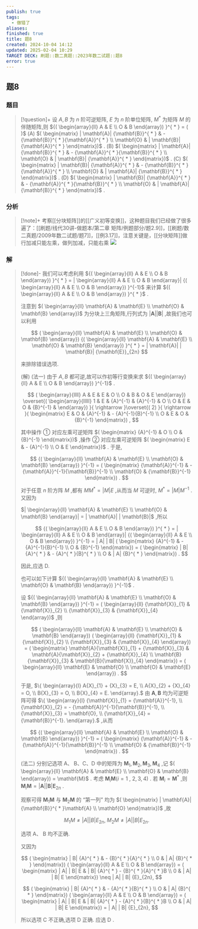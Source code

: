 ```yaml
---
publish: true
tags:
  - 做错了
aliases: 
finished: true
title: 题8
created: 2024-10-04 14:12
updated: 2025-02-04 10:29
TARGET DECK: 刷题::数二真题::2023年数二试题::题8
error: true
---
```

## 题8
### 题目
> [!question]+
> 设 $A, B$ 为 $n$ 阶可逆矩阵, $E$ 为 $n$ 阶单位矩阵, ${M}^{ * }$ 为矩阵 $M$ 的伴随矩阵,则 ${( \begin{array}{ll} A & E \\ O & B \end{array}) }^{ * } = ( )$
> (A) $( \begin{matrix} | \mathbf{A}| {\mathbf{B}}^{ * } & - {\mathbf{B}}^{ * }{\mathbf{A}}^{ * } \\ \mathbf{O} & | \mathbf{B}| {\mathbf{A}}^{ * } \end{matrix})$ . 
> (B) $( \begin{matrix} | \mathbf{A}| {\mathbf{B}}^{ * } & - {\mathbf{A}}^{ * }{\mathbf{B}}^{ * } \\ \mathbf{O} & | \mathbf{B}| {\mathbf{A}}^{ * } \end{matrix})$ .
> (C) $( \begin{matrix} | \mathbf{B}| {\mathbf{A}}^{ * } & - {\mathbf{B}}^{ * }{\mathbf{A}}^{ * } \\ \mathbf{O} & | \mathbf{A}| {\mathbf{B}}^{ * } \end{matrix})$ . 
> (D) $( \begin{matrix} | \mathbf{B}| {\mathbf{A}}^{ * } & - {\mathbf{A}}^{ * }{\mathbf{B}}^{ * } \\ \mathbf{O} & | \mathbf{A}| {\mathbf{B}}^{ * } \end{matrix})$ .
### 分析
> [!note]+
> 考察[[分块矩阵]]的[[广义初等变换]]，这种题目我们已经做了很多遍了：[[刷题/线代30讲-做题本/第二章 矩阵/例题部分/题2.9]]，[[刷题/数二真题/2009年数二试题/题7]]，[[例3.17]]，注意关键是，[[分块矩阵]]做行加减只能左乘，做列加减，只能右乘
> ![](https://img.hwenyi.live/202412091747123.webp)
### 解
> [!done]-
> 我们可以考虑利用 ${( \begin{array}{ll} A & E \\ O & B \end{array}) }^{ * } = | \begin{array}{ll} A & E \\ O & B \end{array}| {( \begin{array}{ll} A & E \\ O & B \end{array}) }^{-1}$ 来计算 ${( \begin{array}{ll} A & E \\ O & B \end{array}) }^{ * }$ .
> 
> 注意到 $( \begin{array}{ll} \mathbf{A} & \mathbf{E} \\ \mathbf{O} & \mathbf{B} \end{array})$ 为分块上三角矩阵,行列式为 $| \mathbf{A}| | \mathbf{B}|$ ,故我们也可以利用
> 
> $$
> ( \begin{array}{ll} \mathbf{A} & \mathbf{E} \\ \mathbf{O} & \mathbf{B} \end{array}) {( \begin{array}{ll} \mathbf{A} & \mathbf{E} \\ \mathbf{O} & \mathbf{B} \end{array}) }^{ * } = | \mathbf{A}| | \mathbf{B}| {\mathbf{E}}_{2n}
> $$
> 
> 来排除错误选项.
> 
> (解) (法一) 由于 $A, B$ 都可逆,故可以作初等行变换来求 ${( \begin{array}{ll} A & E \\ O & B \end{array}) }^{-1}$ .
> 
> $$
> ( \begin{array}{llll} A & E & E & O \\ O & B & O & E \end{array}) \overset{( \begin{array}{lllll} 1 & E & {A}^{-1} & {A}^{-1} & O \\ O & E & O & {B}^{-1} & \end{array}) }{ \rightarrow }\overset{( 2) }{ \rightarrow }( \begin{matrix} E & O & {A}^{-1} & - {A}^{-1}{B}^{-1} \\ O & E & O & {B}^{-1} \end{matrix}) ,
> $$
> 
> 其中操作 ① 对应左乘可逆矩阵 $( \begin{matrix} {A}^{-1} & O \\ O & {B}^{-1} \end{matrix})$ ,操作 ② 对应左乘可逆矩阵 $( \begin{matrix} E & - {A}^{-1} \\ O & E \end{matrix})$ . 于是,
> 
> $$
> {( \begin{array}{ll} \mathbf{A} & \mathbf{E} \\ \mathbf{O} & \mathbf{B} \end{array}) }^{-1} = ( \begin{matrix} {\mathbf{A}}^{-1} & - {\mathbf{A}}^{-1}{\mathbf{B}}^{-1} \\ \mathbf{O} & {\mathbf{B}}^{-1} \end{matrix}) .
> $$
> 
> 对于任意 $n$ 阶方阵 $M$ ,都有 $M{M}^{ * } = | M| E$ ,从而当 $M$ 可逆时, ${M}^{ * } = | M| {M}^{-1}$ . 又因为
> 
> $| \begin{array}{ll} \mathbf{A} & \mathbf{E} \\ \mathbf{O} & \mathbf{B} \end{array}| = | \mathbf{A}| | \mathbf{B}|$ ,所以
> 
> $$
> {( \begin{array}{ll} A & E \\ O & B \end{array}) }^{ * } = | \begin{array}{ll} A & E \\ O & B \end{array}| {( \begin{array}{ll} A & E \\ O & B \end{array}) }^{-1} = | A| | B| ( \begin{matrix} {A}^{-1} & - {A}^{-1}{B}^{-1} \\ O & {B}^{-1} \end{matrix}) = ( \begin{matrix} | B| {A}^{ * } & - {A}^{ * }{B}^{ * } \\ O & | A| {B}^{ * } \end{matrix}) .
> $$
> 
> 因此,应选 D.
> 
> 也可以如下计算 ${( \begin{array}{ll} \mathbf{A} & \mathbf{E} \\ \mathbf{O} & \mathbf{B} \end{array}) }^{-1}$ .
> 
> 设 ${( \begin{array}{ll} \mathbf{A} & \mathbf{E} \\ \mathbf{O} & \mathbf{B} \end{array}) }^{-1} = ( \begin{array}{ll} {\mathbf{X}}_{1} & {\mathbf{X}}_{2} \\ {\mathbf{X}}_{3} & {\mathbf{X}}_{4} \end{array})$ ,则
> 
> $$
> ( \begin{array}{ll} \mathbf{A} & \mathbf{E} \\ \mathbf{O} & \mathbf{B} \end{array}) ( \begin{array}{ll} {\mathbf{X}}_{1} & {\mathbf{X}}_{2} \\ {\mathbf{X}}_{3} & {\mathbf{X}}_{4} \end{array}) = ( \begin{matrix} \mathbf{A}{\mathbf{X}}_{1} + {\mathbf{X}}_{3} & \mathbf{A}{\mathbf{X}}_{2} + {\mathbf{X}}_{4} \\ \mathbf{B}{\mathbf{X}}_{3} & \mathbf{B}{\mathbf{X}}_{4} \end{matrix}) = ( \begin{array}{ll} \mathbf{E} & \mathbf{O} \\ \mathbf{O} & \mathbf{E} \end{array}) .
> $$
> 
> 于是, $\{ \begin{array}{l} A{X}_{1} + {X}_{3} = E, \\ A{X}_{2} + {X}_{4} = O, \\ B{X}_{3} = O, \\ B{X}_{4} = E. \end{array}.$ 由 $\mathbf{A},\mathbf{B}$ 均为可逆矩阵可得 $\{ \begin{array}{l} {\mathbf{X}}_{1} = {\mathbf{A}}^{-1}, \\ {\mathbf{X}}_{2} = - {\mathbf{A}}^{-1}{\mathbf{B}}^{-1}, \\ {\mathbf{X}}_{3} = \mathbf{O}, \\ {\mathbf{X}}_{4} = {\mathbf{B}}^{-1}. \end{array}.$ ,从而
> 
> $$
> {( \begin{array}{ll} \mathbf{A} & \mathbf{E} \\ \mathbf{O} & \mathbf{B} \end{array}) }^{-1} = ( \begin{matrix} {\mathbf{A}}^{-1} & - {\mathbf{A}}^{-1}{\mathbf{B}}^{-1} \\ \mathbf{O} & {\mathbf{B}}^{-1} \end{matrix}) .
> $$
> 
> (法二) 分别记选项 $\mathrm{A}\text{、}\mathrm{\;B}\text{、}\mathrm{C}\text{、}\mathrm{D}$ 中的矩阵为 ${\mathbf{M}}_{1},{\mathbf{M}}_{2},{\mathbf{M}}_{3},{\mathbf{M}}_{4}$ ,记 $( \begin{array}{ll} \mathbf{A} & \mathbf{E} \\ \mathbf{O} & \mathbf{B} \end{array}) = \mathbf{M}$ . 考虑 ${\mathbf{M}}_{i}\mathbf{M}(i = 1$ , $2,3,4)$ . 若 ${\mathbf{M}}_{i} = {\mathbf{M}}^{ * }$ ,则 ${\mathbf{M}}_{i}\mathbf{M} = | \mathbf{A}| | \mathbf{B}| {\mathbf{E}}_{2n}$ .
> 
> 观察可得 ${\mathbf{M}}_{1}\mathbf{M}$ 与 ${\mathbf{M}}_{2}\mathbf{M}$ 的 “第一列” 均为 $( \begin{matrix} | \mathbf{A}| {\mathbf{B}}^{ * }\mathbf{A} \\ \mathbf{O} \end{matrix})$ ,故
> 
> $$
> {M}_{1}M \neq | A| | B| {E}_{2n},\;{M}_{2}M \neq | A| | B| {E}_{2n}.
> $$
> 
> 选项 $\mathrm{A}\text{、}\mathrm{\;B}$ 均不正确.
> 
> 又因为
> 
> $$
> ( \begin{matrix} | B| {A}^{ * } & - {B}^{ * }{A}^{ * } \\ 0 & | A| {B}^{ * } \end{matrix}) ( \begin{array}{ll} A & E \\ O & B \end{array}) = ( \begin{matrix} | A| | B| E & | B| {A}^{ * } - {B}^{ * }{A}^{ * }B \\ 0 & | A| | B| E \end{matrix}) \neq | A| | B| {E}_{2n},
> $$
> 
> $$
> ( \begin{matrix} | B| {A}^{ * } & - {A}^{ * }{B}^{ * } \\ O & | A| {B}^{ * } \end{matrix}) ( \begin{array}{ll} A & E \\ O & B \end{array}) = ( \begin{matrix} | A| | B| E & | B| {A}^{ * } - {A}^{ * }{B}^{ * }B \\ O & | A| | B| E \end{matrix}) = | A| | B| {E}_{2n},
> $$
> 
> 所以选项 $\mathrm{C}$ 不正确,选项 $\mathrm{D}$ 正确. 应选 $\mathrm{D}$ .